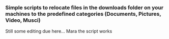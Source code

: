 ### Simple scripts to relocate files in the downloads folder on your machines to the predefined categories (Documents, Pictures, Video, Musci)

Still some editing due here...
Mara the script works